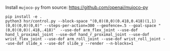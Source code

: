 Install `mujoco-py` from source: https://github.com/openai/mujoco-py

```
pip install -e .
python3 hsr/control.py --block-space "(0,0)(0,0)(0.418,0.418)(1,1)(0,0)(0,0)(0,0)" --steps-per-action=300 --geofence=.5 --goal-space "(0,0)(0,0)(.418,.418)"  --use-dof arm_flex_joint --use-dof hand_l_proximal_joint --use-dof hand_r_proximal_joint --use-dof wrist_flex_joint --use-dof arm_roll_joint --use-dof wrist_roll_joint --use-dof slide_x --use-dof slide_y --render --n-blocks=1

```
